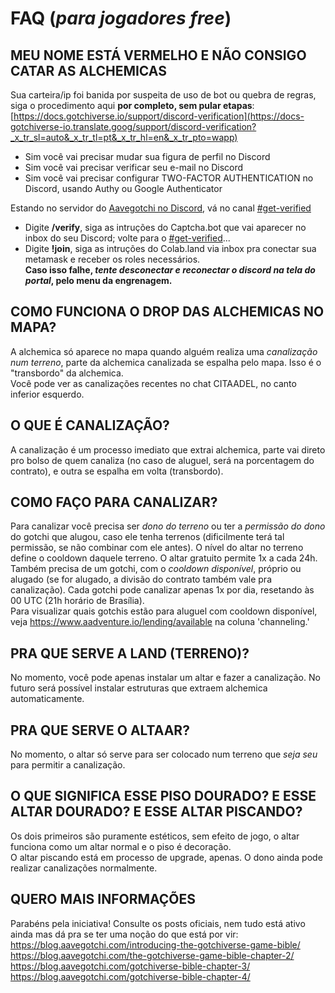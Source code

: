 # __FAQ__ (_para jogadores free_)

## MEU NOME ESTÁ VERMELHO E NÃO CONSIGO CATAR AS ALCHEMICAS  
Sua carteira/ip foi banida por suspeita de uso de bot ou quebra de regras, siga o procedimento aqui **por completo, sem pular etapas**: [https://docs.gotchiverse.io/support/discord-verification](https://docs-gotchiverse-io.translate.goog/support/discord-verification?_x_tr_sl=auto&_x_tr_tl=pt&_x_tr_hl=en&_x_tr_pto=wapp)  
- Sim você vai precisar mudar sua figura de perfil no Discord  
- Sim você vai precisar verificar seu e-mail no Discord  
- Sim você vai precisar configurar TWO-FACTOR AUTHENTICATION no Discord, usando Authy ou Google Authenticator

Estando no servidor do [Aavegotchi no Discord](https://discord.gg/aavegotchi), vá no canal [#get-verified](https://discord.com/channels/732491344970383370/756915955774521485)  
- Digite **/verify**, siga as intruções do Captcha.bot que vai aparecer no inbox do seu Discord; volte para o [#get-verified](https://discord.com/channels/732491344970383370/756915955774521485)...
- Digite **!join**, siga as intruções do Colab.land via inbox pra conectar sua metamask e receber os roles necessários.  
**Caso isso falhe, _tente desconectar e reconectar o discord na tela do portal_, pelo menu da engrenagem.**


## COMO FUNCIONA O DROP DAS ALCHEMICAS NO MAPA?  
A alchemica só aparece no mapa quando alguém realiza uma _canalização num terreno_, parte da alchemica canalizada se espalha pelo mapa. Isso é o "transbordo" da alchemica.  
Você pode ver as canalizações recentes no chat CITAADEL, no canto inferior esquerdo.


## O QUE É CANALIZAÇÃO?  
A canalização é um processo imediato que extrai alchemica, parte vai direto pro bolso de quem canaliza (no caso de aluguel, será na porcentagem do contrato), e outra se espalha em volta (transbordo).


## COMO FAÇO PARA CANALIZAR?  
Para canalizar você precisa ser _dono do terreno_ ou ter a _permissão do dono_ do gotchi que alugou, caso ele tenha terrenos (dificilmente terá tal permissão, se não combinar com ele antes). O nível do altar no terreno define o cooldown daquele terreno. O altar gratuito permite 1x a cada 24h.  
Também precisa de um gotchi, com o _cooldown disponível_, próprio ou alugado (se for alugado, a divisão do contrato também vale pra canalização). Cada gotchi pode canalizar apenas 1x por dia, resetando às 00 UTC (21h horário de Brasília).  
Para visualizar quais gotchis estão para aluguel com cooldown disponível, veja https://www.aadventure.io/lending/available na coluna 'channeling.'


## PRA QUE SERVE A LAND (TERRENO)?  
No momento, você pode apenas instalar um altar e fazer a canalização. No futuro será possível instalar estruturas que extraem alchemica automaticamente.


## PRA QUE SERVE O ALTAAR?  
No momento, o altar só serve para ser colocado num terreno que _seja seu_ para permitir a canalização.


## O QUE SIGNIFICA ESSE PISO DOURADO? E ESSE ALTAR DOURADO? E ESSE ALTAR PISCANDO?  
Os dois primeiros são puramente estéticos, sem efeito de jogo, o altar funciona como um altar normal e o piso é decoração.  
O altar piscando está em processo de upgrade, apenas. O dono ainda pode realizar canalizações normalmente.


## QUERO MAIS INFORMAÇÕES  
Parabéns pela iniciativa! Consulte os posts oficiais, nem tudo está ativo ainda mas dá pra se ter uma noção do que está por vir:  
https://blog.aavegotchi.com/introducing-the-gotchiverse-game-bible/  
https://blog.aavegotchi.com/the-gotchiverse-game-bible-chapter-2/  
https://blog.aavegotchi.com/gotchiverse-bible-chapter-3/  
https://blog.aavegotchi.com/gotchiverse-bible-chapter-4/  
